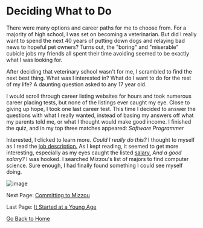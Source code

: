 # Deciding What to Do

There were many options and career paths for me to choose from. For a majority of high school, I was set on becoming a veterinarian. But did I really want to spend the next 40 years of putting down dogs and relaying bad news to hopeful pet owners? Turns out, the "boring" and "miserable" cubicle jobs my friends all spent their time avoiding seemed to be exactly what I was looking for.

After deciding that veterinary school wasn't for me, I scrambled to find the next best thing. What was I interested in? What do I want to do for the rest of my life? A daunting question asked to any 17 year old. 

I would scroll through career listing websites for hours and took numerous career placing tests, but none of the listings ever caught my eye. Close to giving up hope, I took one last career test. This time I decided to answer the questions with what I really wanted, instead of basing my answers off what my parents told me, or what I thought would make good income. I finished the quiz, and in my top three matches appeared: *Software Programmer*

Interested, I clicked to learn more. *Could I really do this?* I thought to myself as I read the [job description.](https://www.herzing.edu/description/computer-programmer) As I kept reading, it seemed to get more interesting, especially as my eyes caught the listed [salary.](https://money.usnews.com/careers/best-jobs/computer-programmer/salary) *And a good salary?* I was hooked. I searched Mizzou's list of majors to find computer science. Sure enough, I had finally found something I could see myself doing. 

![image](https://assets.onthehub.com/attachments/15/e9adeca3-0c29-de11-a497-0030485a8df0/823c98af-04d1-4730-87ab-ac87822c5196.jpg)



Next Page: [Committing to Mizzou](page3.md)

Last Page: [It Started at a Young Age](page1.md)

[Go Back to Home](README.md)
